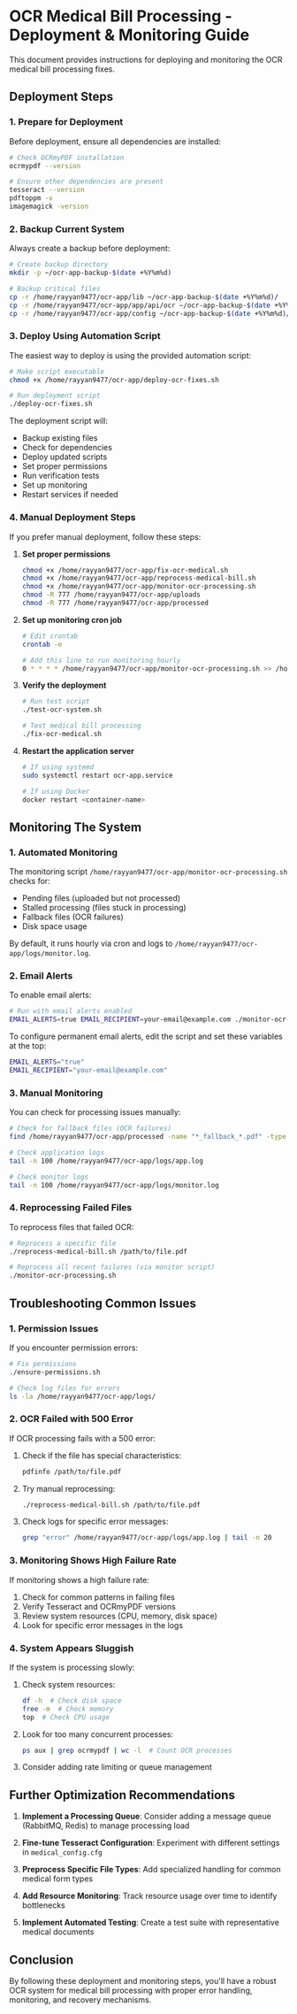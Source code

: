 # OCR Medical Bill Processing - Deployment & Monitoring Guide

This document provides instructions for deploying and monitoring the OCR medical bill processing fixes.

## Deployment Steps

### 1. Prepare for Deployment

Before deployment, ensure all dependencies are installed:

```bash
# Check OCRmyPDF installation
ocrmypdf --version

# Ensure other dependencies are present
tesseract --version
pdftoppm -v
imagemagick -version
```

### 2. Backup Current System

Always create a backup before deployment:

```bash
# Create backup directory
mkdir -p ~/ocr-app-backup-$(date +%Y%m%d)

# Backup critical files
cp -r /home/rayyan9477/ocr-app/lib ~/ocr-app-backup-$(date +%Y%m%d)/
cp -r /home/rayyan9477/ocr-app/app/api/ocr ~/ocr-app-backup-$(date +%Y%m%d)/
cp -r /home/rayyan9477/ocr-app/config ~/ocr-app-backup-$(date +%Y%m%d)/
```

### 3. Deploy Using Automation Script

The easiest way to deploy is using the provided automation script:

```bash
# Make script executable
chmod +x /home/rayyan9477/ocr-app/deploy-ocr-fixes.sh

# Run deployment script
./deploy-ocr-fixes.sh
```

The deployment script will:
- Backup existing files
- Check for dependencies
- Deploy updated scripts
- Set proper permissions
- Run verification tests
- Set up monitoring
- Restart services if needed

### 4. Manual Deployment Steps

If you prefer manual deployment, follow these steps:

1. **Set proper permissions**
   ```bash
   chmod +x /home/rayyan9477/ocr-app/fix-ocr-medical.sh
   chmod +x /home/rayyan9477/ocr-app/reprocess-medical-bill.sh
   chmod +x /home/rayyan9477/ocr-app/monitor-ocr-processing.sh
   chmod -R 777 /home/rayyan9477/ocr-app/uploads
   chmod -R 777 /home/rayyan9477/ocr-app/processed
   ```

2. **Set up monitoring cron job**
   ```bash
   # Edit crontab
   crontab -e
   
   # Add this line to run monitoring hourly
   0 * * * * /home/rayyan9477/ocr-app/monitor-ocr-processing.sh >> /home/rayyan9477/ocr-app/logs/monitor.log 2>&1
   ```

3. **Verify the deployment**
   ```bash
   # Run test script
   ./test-ocr-system.sh
   
   # Test medical bill processing
   ./fix-ocr-medical.sh
   ```

4. **Restart the application server**
   ```bash
   # If using systemd
   sudo systemctl restart ocr-app.service
   
   # If using Docker
   docker restart <container-name>
   ```

## Monitoring The System

### 1. Automated Monitoring

The monitoring script `/home/rayyan9477/ocr-app/monitor-ocr-processing.sh` checks for:

- Pending files (uploaded but not processed)
- Stalled processing (files stuck in processing)
- Fallback files (OCR failures)
- Disk space usage

By default, it runs hourly via cron and logs to `/home/rayyan9477/ocr-app/logs/monitor.log`.

### 2. Email Alerts

To enable email alerts:

```bash
# Run with email alerts enabled
EMAIL_ALERTS=true EMAIL_RECIPIENT=your-email@example.com ./monitor-ocr-processing.sh
```

To configure permanent email alerts, edit the script and set these variables at the top:
```bash
EMAIL_ALERTS="true"
EMAIL_RECIPIENT="your-email@example.com" 
```

### 3. Manual Monitoring

You can check for processing issues manually:

```bash
# Check for fallback files (OCR failures)
find /home/rayyan9477/ocr-app/processed -name "*_fallback_*.pdf" -type f

# Check application logs
tail -n 100 /home/rayyan9477/ocr-app/logs/app.log

# Check monitor logs
tail -n 100 /home/rayyan9477/ocr-app/logs/monitor.log
```

### 4. Reprocessing Failed Files

To reprocess files that failed OCR:

```bash
# Reprocess a specific file
./reprocess-medical-bill.sh /path/to/file.pdf

# Reprocess all recent failures (via monitor script)
./monitor-ocr-processing.sh
```

## Troubleshooting Common Issues

### 1. Permission Issues

If you encounter permission errors:

```bash
# Fix permissions
./ensure-permissions.sh

# Check log files for errors
ls -la /home/rayyan9477/ocr-app/logs/
```

### 2. OCR Failed with 500 Error

If OCR processing fails with a 500 error:

1. Check if the file has special characteristics:
   ```bash
   pdfinfo /path/to/file.pdf
   ```

2. Try manual reprocessing:
   ```bash
   ./reprocess-medical-bill.sh /path/to/file.pdf
   ```

3. Check logs for specific error messages:
   ```bash
   grep "error" /home/rayyan9477/ocr-app/logs/app.log | tail -n 20
   ```

### 3. Monitoring Shows High Failure Rate

If monitoring shows a high failure rate:

1. Check for common patterns in failing files
2. Verify Tesseract and OCRmyPDF versions
3. Review system resources (CPU, memory, disk space)
4. Look for specific error messages in the logs

### 4. System Appears Sluggish

If the system is processing slowly:

1. Check system resources:
   ```bash
   df -h  # Check disk space
   free -m  # Check memory
   top  # Check CPU usage
   ```

2. Look for too many concurrent processes:
   ```bash
   ps aux | grep ocrmypdf | wc -l  # Count OCR processes
   ```

3. Consider adding rate limiting or queue management

## Further Optimization Recommendations

1. **Implement a Processing Queue**:
   Consider adding a message queue (RabbitMQ, Redis) to manage processing load

2. **Fine-tune Tesseract Configuration**:
   Experiment with different settings in `medical_config.cfg` 

3. **Preprocess Specific File Types**:
   Add specialized handling for common medical form types

4. **Add Resource Monitoring**:
   Track resource usage over time to identify bottlenecks

5. **Implement Automated Testing**:
   Create a test suite with representative medical documents

## Conclusion

By following these deployment and monitoring steps, you'll have a robust OCR system for medical bill processing with proper error handling, monitoring, and recovery mechanisms.
